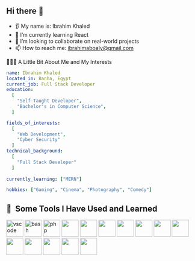 
## Hi there 👋

* 👂 My name is: Ibrahim Khaled
* 🌱 I’m currently learning React
* 🤝 I’m looking to collaborate on real-world projects
* 📫 How to reach me: ibrahimaboaly@gmail.com


👨🏻‍💻  A Little Bit About Me and My Interests

```yaml
name: Ibrahim Khaled
located_in: Banha, Egypt
current_job: Full Stack Developer
education:
  [
    "Self-Taught Developer",
    "Bachelor's in Computer Science",
  ]

fields_of_interests:
  [
    "Web Development",
    "Cyber Security"
  ]
technical_background:
  [
    "Full Stack Developer"
  ]
  
currently_learning: ["MERN"]

hobbies: ["Gaming", "Cinema", "Photography", "Comedy"]
```
<h2> 🚀 &nbsp;Some Tools I Have Used and Learned</h2>
<p align="left">
<img src="https://cdn.jsdelivr.net/gh/devicons/devicon/icons/vscode/vscode-original.svg" alt="vscode" width="45" height="45"/>
<img src="https://cdn.jsdelivr.net/gh/devicons/devicon/icons/bash/bash-original.svg" alt="bash" width="45" height="45"/>
<img src="https://cdn.jsdelivr.net/gh/devicons/devicon/icons/php/php-original.svg" alt="php" width="45" height="45"/>
<img src="https://cdn.jsdelivr.net/gh/devicons/devicon@latest/icons/react/react-original-wordmark.svg" height="45"/>
<img src="https://cdn.jsdelivr.net/gh/devicons/devicon@latest/icons/python/python-original-wordmark.svg" height= "45" />
<img src="https://cdn.jsdelivr.net/gh/devicons/devicon@latest/icons/html5/html5-original-wordmark.svg" height="45" />
<img src="https://cdn.jsdelivr.net/gh/devicons/devicon@latest/icons/tailwindcss/tailwindcss-original-wordmark.svg" height="45"/>
<img src="https://cdn.jsdelivr.net/gh/devicons/devicon@latest/icons/cplusplus/cplusplus-original.svg" height="45" />
<img src="https://cdn.jsdelivr.net/gh/devicons/devicon@latest/icons/javascript/javascript-original.svg" height="45" />
<img src="https://cdn.jsdelivr.net/gh/devicons/devicon@latest/icons/java/java-original-wordmark.svg" height="45" />
<img src="https://cdn.jsdelivr.net/gh/devicons/devicon@latest/icons/figma/figma-original.svg" height="45" />  
<img src="https://cdn.jsdelivr.net/gh/devicons/devicon@latest/icons/nodejs/nodejs-original-wordmark.svg" height="45" />
<img src="https://cdn.jsdelivr.net/gh/devicons/devicon@latest/icons/css3/css3-original-wordmark.svg" height="45" />
<img src="https://cdn.jsdelivr.net/gh/devicons/devicon@latest/icons/mysql/mysql-original-wordmark.svg" height="45" />
 <img src="https://cdn.jsdelivr.net/gh/devicons/devicon@latest/icons/git/git-original-wordmark.svg" height="45" />
</p>
